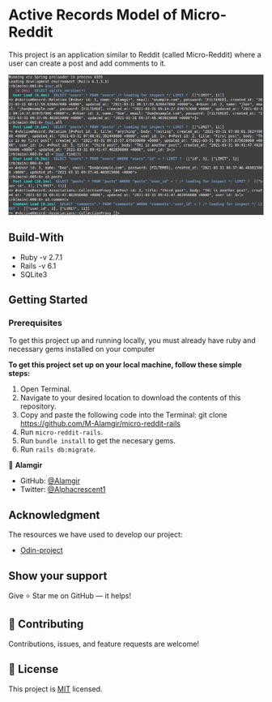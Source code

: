 # Active Records Model of Micro-Reddit

This project is an application similar to Reddit (called Micro-Reddit) where a user can create a post and add comments to it.

![screenshot](app/assets/images/Screenshot.png)

## Build-With

- Ruby -v  2.7.1
- Rails -v 6.1
- SQLite3


## Getting Started

### Prerequisites

To get this project up and running locally, you must already have ruby and necessary gems installed on your computer

**To get this project set up on your local machine, follow these simple steps:**

1. Open Terminal.
2. Navigate to your desired location to download the contents of this repository.
3. Copy and paste the following code into the Terminal: git clone https://github.com/M-Alamgir/micro-reddit-rails
4. Run ```micro-reddit-rails```.
5. Run ```bundle install``` to get the necesary gems.
6. Run `rails db:migrate`.

👤 **Alamgir**

- GitHub: [@Alamgir](https://github.com/M-Alamgir)
- Twitter: [@Alphacrescent1](https://twitter.com/Alphacrescent1)

## Acknowledgment
The resources we have used to develop our project:

- [Odin-project](https://www.theodinproject.com/courses/ruby-on-rails/lessons/building-with-active-record-ruby-on-rails)

## Show your support

Give ⭐ Star me on GitHub — it helps!

## 🤝 Contributing

Contributions, issues, and feature requests are welcome!

## 📝 License

This project is [MIT](https://opensource.org/licenses/MIT) licensed. 
